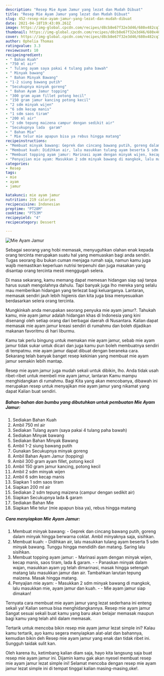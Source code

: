 ```yaml
---
description: "Resep Mie Ayam Jamur yang lezat dan Mudah Dibuat"
title: "Resep Mie Ayam Jamur yang lezat dan Mudah Dibuat"
slug: 452-resep-mie-ayam-jamur-yang-lezat-dan-mudah-dibuat
date: 2021-04-18T19:43:09.261Z
image: https://img-global.cpcdn.com/recipes/d8cb8e67f32e3d46/680x482cq70/mie-ayam-jamur-foto-resep-utama.jpg
thumbnail: https://img-global.cpcdn.com/recipes/d8cb8e67f32e3d46/680x482cq70/mie-ayam-jamur-foto-resep-utama.jpg
cover: https://img-global.cpcdn.com/recipes/d8cb8e67f32e3d46/680x482cq70/mie-ayam-jamur-foto-resep-utama.jpg
author: Ophelia Thomas
ratingvalue: 3.3
reviewcount: 10
recipeingredient:
- " Bahan Kuah"
- "750 ml air"
- " Tulang ayam saya pakai 4 tulang paha bawah"
- " Minyak bawang"
- " Bahan Minyak Bawang"
- "1-2 siung bawang putih"
- "Secukupnya minyak goreng"
- " Bahan Ayam Jamur topping"
- "300 gram ayam fillet potong kecil"
- "150 gram jamur kancing potong kecil"
- "2 sdm minyak wijen"
- "6 sdm kecap manis"
- "1 sdm saos tiram"
- "200 ml air"
- "2 sdm tepung maizena campur dengan sedikit air"
- "Secukupnya lada  garam"
- " Bahan Mie"
- " Mie telur mie apapun bisa ya rebus hingga matang"
recipeinstructions:
- "Membuat minyak bawang: Geprek dan cincang bawang putih, goreng dalam minyak hingga berwarna coklat. Ambil minyaknya saja, sisihkan."
- "Membuat kuah: Didihkan air, lalu masukkan tulang ayam beserta 5 sdm minyak bawang. Tunggu hingga mendidih dan matang. Saring lalu sisihkan."
- "Membuat topping ayam jamur: Marinasi ayam dengan minyak wijen, kecap manis, saos tiram, lada &amp; garam.   Panaskan minyak dalam wajan, masukkan ayam yg telah dimarinasi, masak hingga setengah matang lalu masukkan jamur dan air. Tambahkan larutan tepung maizena. Masak hingga matang."
- "Penyajian mie ayam: Masukkan 2 sdm minyak bawang di mangkok, lalu masukkan mie, ayam jamur dan kuah.   Mie ayam jamur siap dimakan!"
categories:
- Resep
tags:
- mie
- ayam
- jamur

katakunci: mie ayam jamur 
nutrition: 219 calories
recipecuisine: Indonesian
preptime: "PT28M"
cooktime: "PT53M"
recipeyield: "4"
recipecategory: Dessert

---
```



![Mie Ayam Jamur](https://img-global.cpcdn.com/recipes/d8cb8e67f32e3d46/680x482cq70/mie-ayam-jamur-foto-resep-utama.jpg)

Sebagai seorang yang hobi memasak, menyuguhkan olahan enak kepada orang tercinta merupakan suatu hal yang memuaskan bagi anda sendiri. Tugas seorang ibu bukan cuman menjaga rumah saja, namun kamu juga wajib memastikan keperluan nutrisi terpenuhi dan juga masakan yang disantap orang tercinta mesti menggugah selera.

Di masa  sekarang, kamu memang dapat memesan hidangan siap saji tanpa harus susah mengolahnya dahulu. Tapi banyak juga lho mereka yang selalu mau memberikan hidangan yang terlezat bagi keluarganya. Lantaran, memasak sendiri jauh lebih higienis dan kita juga bisa menyesuaikan berdasarkan selera orang tercinta. 



Mungkinkah anda merupakan seorang penyuka mie ayam jamur?. Tahukah kamu, mie ayam jamur adalah hidangan khas di Indonesia yang kini disenangi oleh setiap orang dari berbagai daerah di Nusantara. Kalian dapat memasak mie ayam jamur kreasi sendiri di rumahmu dan boleh dijadikan makanan favoritmu di hari liburmu.

Kamu tak perlu bingung untuk memakan mie ayam jamur, sebab mie ayam jamur tidak sukar untuk dicari dan juga kamu pun boleh membuatnya sendiri di tempatmu. mie ayam jamur dapat dibuat dengan beraneka cara. Sekarang telah banyak banget resep kekinian yang membuat mie ayam jamur semakin lebih mantap.

Resep mie ayam jamur juga mudah sekali untuk dibikin, lho. Anda tidak usah ribet-ribet untuk membeli mie ayam jamur, lantaran Kamu mampu menghidangkan di rumahmu. Bagi Kita yang akan mencobanya, dibawah ini merupakan resep untuk menyajikan mie ayam jamur yang nikamat yang dapat Kalian buat sendiri.

<!--inarticleads1-->

##### Bahan-bahan dan bumbu yang dibutuhkan untuk pembuatan Mie Ayam Jamur:

1. Sediakan  Bahan Kuah
1. Ambil 750 ml air
1. Sediakan  Tulang ayam (saya pakai 4 tulang paha bawah)
1. Sediakan  Minyak bawang
1. Sediakan  Bahan Minyak Bawang
1. Ambil 1-2 siung bawang putih
1. Gunakan Secukupnya minyak goreng
1. Ambil  Bahan Ayam Jamur (topping)
1. Ambil 300 gram ayam fillet, potong kecil
1. Ambil 150 gram jamur kancing, potong kecil
1. Ambil 2 sdm minyak wijen
1. Ambil 6 sdm kecap manis
1. Siapkan 1 sdm saos tiram
1. Siapkan 200 ml air
1. Sediakan 2 sdm tepung maizena (campur dengan sedikit air)
1. Siapkan Secukupnya lada &amp; garam
1. Sediakan  Bahan Mie
1. Siapkan  Mie telur (mie apapun bisa ya), rebus hingga matang




<!--inarticleads2-->

##### Cara menyiapkan Mie Ayam Jamur:

1. Membuat minyak bawang: - Geprek dan cincang bawang putih, goreng dalam minyak hingga berwarna coklat. Ambil minyaknya saja, sisihkan.
1. Membuat kuah: - Didihkan air, lalu masukkan tulang ayam beserta 5 sdm minyak bawang. Tunggu hingga mendidih dan matang. Saring lalu sisihkan.
1. Membuat topping ayam jamur: - Marinasi ayam dengan minyak wijen, kecap manis, saos tiram, lada &amp; garam.  -  - Panaskan minyak dalam wajan, masukkan ayam yg telah dimarinasi, masak hingga setengah matang lalu masukkan jamur dan air. Tambahkan larutan tepung maizena. Masak hingga matang.
1. Penyajian mie ayam: - Masukkan 2 sdm minyak bawang di mangkok, lalu masukkan mie, ayam jamur dan kuah.  -  - Mie ayam jamur siap dimakan!




Ternyata cara membuat mie ayam jamur yang lezat sederhana ini enteng sekali ya! Kalian semua bisa menghidangkannya. Resep mie ayam jamur Sangat sesuai sekali buat kamu yang baru akan belajar memasak maupun bagi kamu yang telah ahli dalam memasak.

Tertarik untuk mencoba bikin resep mie ayam jamur lezat simple ini? Kalau kamu tertarik, ayo kamu segera menyiapkan alat-alat dan bahannya, kemudian bikin deh Resep mie ayam jamur yang enak dan tidak ribet ini. Sungguh taidak sulit kan. 

Oleh karena itu, ketimbang kalian diam saja, hayo kita langsung saja buat resep mie ayam jamur ini. Dijamin kamu gak akan nyesel membuat resep mie ayam jamur lezat simple ini! Selamat mencoba dengan resep mie ayam jamur lezat simple ini di tempat tinggal kalian masing-masing,oke!.

